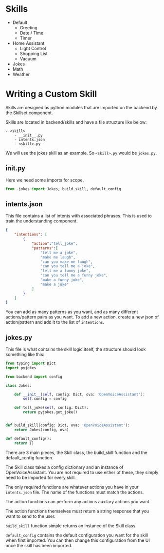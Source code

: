 # Skills
* Default
    * Greeting
    * Date / Time
    * Timer
* Home Assistant
    * Light Control
    * Shopping List
    * Vacuum
* Jokes
* Math
* Weather

# Writing a Custom Skill
Skills are designed as python modules that are imported on the backend by the Skillset component.

Skills are located in backend/skills and have a file structure like below:
```
- <skill>
    - __init__.py
    - intents.json
    - <skill>.py
```

We will use the jokes skill as an example. So ```<skill>.py``` would be ```jokes.py```.

## __init__.py
Here we need some imports for scope.
```python
from .jokes import Jokes, build_skill, default_config
```

## intents.json
This file contains a list of intents with associated phrases. This is used to train the understanding component.
```json
{
    "intentions": [
        {
            "action":"tell_joke",
            "patterns":[
                "tell me a joke",
                "make me laugh",
                "can you make me laugh",
                "can you tell me a joke",
                "tell me a funny joke",
                "can you tell me a funny joke",
                "make a funny joke",
                "make a joke"
            ]
        }
    ]
}
```

You can add as many patterns as you want, and as many different actions/pattern pairs as you want. To add a new action, create a new json of action/pattern and add it to the list of ```intentions```.

## jokes.py
This file is what contains the skill logic itself, the structure should look something like this:

```python
from typing import Dict
import pyjokes

from backend import config

class Jokes:

    def __init__(self, config: Dict, ova: 'OpenVoiceAssistant'):
        self.config = config

    def tell_joke(self, config: Dict):
        return pyjokes.get_joke()


def build_skill(config: Dict, ova: 'OpenVoiceAssistant'):
    return Jokes(config, ova)

def default_config():
    return {}
```

There are 3 main pieces, the Skill class, the build_skill function and the default_config function.

The Skill class takes a config dictionary and an instance of OpenVoiceAssistant. You are not required to use either of these, they simply need to be imported for every skill. 

The only required functions are whatever actions you have in your ```intents.json``` file. The name of the functions must match the actions.

The action functions can perform any actions auxilary actions you want.

The action functions themselves must return a string response that you want to send to the user.

```build_skill``` function simple returns an instance of the Skill class.

```default_config``` contains the default configuration you want for the skill when first imported. You can then change this configuration from the UI once the skill has been imported.